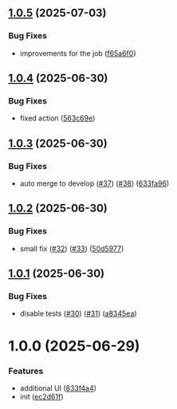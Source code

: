 ## [1.0.5](https://github.com/PashaBoiko/lexiclab-ui/compare/v1.0.4...v1.0.5) (2025-07-03)


### Bug Fixes

* improvements for the job ([f65a6f0](https://github.com/PashaBoiko/lexiclab-ui/commit/f65a6f017987cae704e8721012d9f2b7b2fc44da))

## [1.0.4](https://github.com/PashaBoiko/lexiclab-ui/compare/v1.0.3...v1.0.4) (2025-06-30)


### Bug Fixes

* fixed action ([563c69e](https://github.com/PashaBoiko/lexiclab-ui/commit/563c69e2744ce1eb00c71cda93d5bcb7ddec7b05))

## [1.0.3](https://github.com/PashaBoiko/lexiclab-ui/compare/v1.0.2...v1.0.3) (2025-06-30)


### Bug Fixes

* auto merge to develop ([#37](https://github.com/PashaBoiko/lexiclab-ui/issues/37)) ([#38](https://github.com/PashaBoiko/lexiclab-ui/issues/38)) ([633fa96](https://github.com/PashaBoiko/lexiclab-ui/commit/633fa9609d5aac3cea780a0a643a173eb1f2354f))

## [1.0.2](https://github.com/PashaBoiko/lexiclab-ui/compare/v1.0.1...v1.0.2) (2025-06-30)


### Bug Fixes

* small fix ([#32](https://github.com/PashaBoiko/lexiclab-ui/issues/32)) ([#33](https://github.com/PashaBoiko/lexiclab-ui/issues/33)) ([50d5977](https://github.com/PashaBoiko/lexiclab-ui/commit/50d5977d0d401946bbe994eb2fe4b64c2b4fdf3d))

## [1.0.1](https://github.com/PashaBoiko/lexiclab-ui/compare/v1.0.0...v1.0.1) (2025-06-30)


### Bug Fixes

* disable tests ([#30](https://github.com/PashaBoiko/lexiclab-ui/issues/30)) ([#31](https://github.com/PashaBoiko/lexiclab-ui/issues/31)) ([a8345ea](https://github.com/PashaBoiko/lexiclab-ui/commit/a8345ea6db511177abdce8cf0294bd168a18a736))

# 1.0.0 (2025-06-29)

### Features

- additional UI ([833f4a4](https://github.com/PashaBoiko/lexiclab-ui/commit/833f4a403b63eccf4064bd27b626a24e7020555c))
- init ([ec2d61f](https://github.com/PashaBoiko/lexiclab-ui/commit/ec2d61ff5161e1e0f32523bb4282dab413efe7f5))
